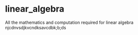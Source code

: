 # linear_algebra
All the mathematics and computation required for linear algebra
njcdnvsdjkvcndksavcdbk;b;ds
